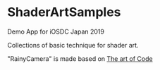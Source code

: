 # ShaderArtSamples

Demo App for iOSDC Japan 2019

Collections of basic technique for shader art.

"RainyCamera" is made based on [The art of Code](https://www.youtube.com/channel/UCcAlTqd9zID6aNX3TzwxJXg)
